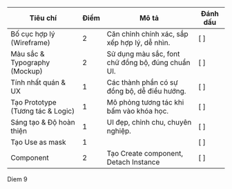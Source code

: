 | Tiêu chí                        | Điểm  | Mô tả                                                         | Đánh dấu |
|--------------------------------|-------|--------------------------------------------------------------|----------|
| Bố cục hợp lý (Wireframe)      | 2     | Căn chỉnh chính xác, sắp xếp hợp lý, dễ nhìn.                | [ ]      |
| Màu sắc & Typography (Mockup) | 2     | Sử dụng màu sắc, font chữ đồng bộ, đúng chuẩn UI.           | [ ]      |
| Tính nhất quán & UX           | 1     | Các thành phần có sự đồng bộ, dễ điều hướng.                | [ ]      |
| Tạo Prototype (Tương tác & Logic) | 1  | Mô phỏng tương tác khi bấm vào khóa học.                    | [ ]      |
| Sáng tạo & Độ hoàn thiện      | 1     | UI đẹp, chỉnh chu, chuyên nghiệp.                           | [ ]      |
| Tạo Use as mask               | 1     |                                                               | [ ]      |
| Component                     | 2     | Tạo Create component, Detach Instance                        | [ ]      |

Diem 9
